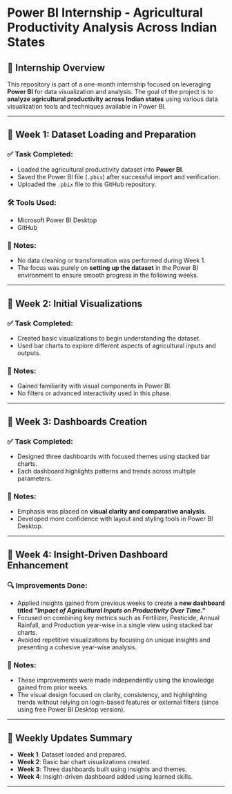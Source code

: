 # Power BI Internship - Agricultural Productivity Analysis Across Indian States

## 📝 Internship Overview
This repository is part of a one-month internship focused on leveraging **Power BI** for data visualization and analysis. The goal of the project is to **analyze agricultural productivity across Indian states** using various data visualization tools and techniques available in Power BI.

---

## 📁 Week 1: Dataset Loading and Preparation

### ✅ Task Completed:
- Loaded the agricultural productivity dataset into **Power BI**.
- Saved the Power BI file (`.pbix`) after successful import and verification.
- Uploaded the `.pbix` file to this GitHub repository.

### 🛠️ Tools Used:
- Microsoft Power BI Desktop
- GitHub

### 📌 Notes:
- No data cleaning or transformation was performed during Week 1.
- The focus was purely on **setting up the dataset** in the Power BI environment to ensure smooth progress in the following weeks.

---

## 📁 Week 2: Initial Visualizations

### ✅ Task Completed:
- Created basic visualizations to begin understanding the dataset.
- Used bar charts to explore different aspects of agricultural inputs and outputs.

### 📌 Notes:
- Gained familiarity with visual components in Power BI.
- No filters or advanced interactivity used in this phase.

---

## 📁 Week 3: Dashboards Creation

### ✅ Task Completed:
- Designed three dashboards with focused themes using stacked bar charts.
- Each dashboard highlights patterns and trends across multiple parameters.

### 📌 Notes:
- Emphasis was placed on **visual clarity and comparative analysis**.
- Developed more confidence with layout and styling tools in Power BI Desktop.

---

## 📁 Week 4: Insight-Driven Dashboard Enhancement

### 🔍 Improvements Done:
- Applied insights gained from previous weeks to create a **new dashboard titled _"Impact of Agricultural Inputs on Productivity Over Time."_**
- Focused on combining key metrics such as Fertilizer, Pesticide, Annual Rainfall, and Production year-wise in a single view using stacked bar charts.
- Avoided repetitive visualizations by focusing on unique insights and presenting a cohesive year-wise analysis.

### 📌 Notes:
- These improvements were made independently using the knowledge gained from prior weeks.
- The visual design focused on clarity, consistency, and highlighting trends without relying on login-based features or external filters (since using free Power BI Desktop version).

---

## 📅 Weekly Updates Summary

- **Week 1**: Dataset loaded and prepared.
- **Week 2**: Basic bar chart visualizations created.
- **Week 3**: Three dashboards built using insights and themes.
- **Week 4**: Insight-driven dashboard added using learned skills.

---

